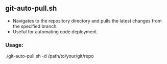 ## git-auto-pull.sh
- Navigates to the repository directory and pulls the latest changes from the specified branch.
- Useful for automating code deployment.

### Usage:
./git-auto-pull.sh -d /path/to/your/git/repo
